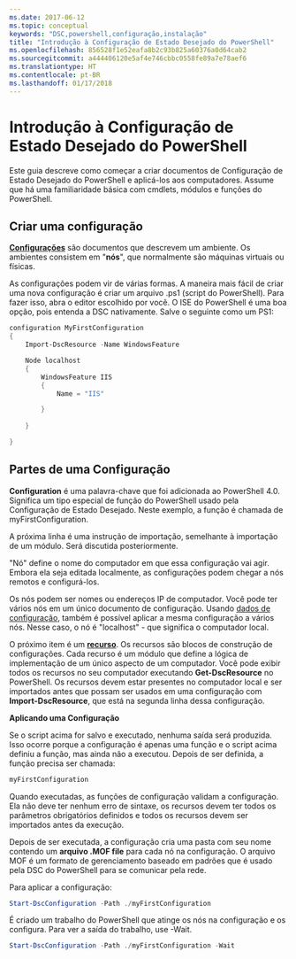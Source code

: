 ```yaml
---
ms.date: 2017-06-12
ms.topic: conceptual
keywords: "DSC,powershell,configuração,instalação"
title: "Introdução à Configuração de Estado Desejado do PowerShell"
ms.openlocfilehash: 856528f1e52eafa8b2c93b825a60376a0d64cab2
ms.sourcegitcommit: a444406120e5af4e746cbbc0558fe89a7e78aef6
ms.translationtype: HT
ms.contentlocale: pt-BR
ms.lasthandoff: 01/17/2018
---
```

# <a name="getting-started-with-powershell-desired-state-configuration"></a>Introdução à Configuração de Estado Desejado do PowerShell #

Este guia descreve como começar a criar documentos de Configuração de Estado Desejado do PowerShell e aplicá-los aos computadores. Assume que há uma familiaridade básica com cmdlets, módulos e funções do PowerShell. 


## <a name="create-a-configuration"></a>Criar uma configuração ##

[**Configurações**](https://msdn.microsoft.com/en-us/powershell/dsc/configurations) são documentos que descrevem um ambiente. Os ambientes consistem em "**nós**", que normalmente são máquinas virtuais ou físicas. 

As configurações podem vir de várias formas. A maneira mais fácil de criar uma nova configuração é criar um arquivo .ps1 (script do PowerShell). Para fazer isso, abra o editor escolhido por você. O ISE do PowerShell é uma boa opção, pois entenda a DSC nativamente. Salve o seguinte como um PS1:

```powershell
configuration MyFirstConfiguration
{
    Import-DscResource -Name WindowsFeature

    Node localhost
    {
        WindowsFeature IIS
        {
            Name = "IIS"

        }
        
    }

}
```
## <a name="parts-of-a-configuration"></a>Partes de uma Configuração ##
**Configuration** é uma palavra-chave que foi adicionada ao PowerShell 4.0. Significa um tipo especial de função do PowerShell usado pela Configuração de Estado Desejado. Neste exemplo, a função é chamada de myFirstConfiguration. 

A próxima linha é uma instrução de importação, semelhante à importação de um módulo. Será discutida posteriormente.

"Nó" define o nome do computador em que essa configuração vai agir. Embora ela seja editada localmente, as configurações podem chegar a nós remotos e configurá-los. 

Os nós podem ser nomes ou endereços IP de computador. Você pode ter vários nós em um único documento de configuração. Usando [dados de configuração](https://msdn.microsoft.com/en-us/powershell/dsc/configdata), também é possível aplicar a mesma configuração a vários nós. Nesse caso, o nó é "localhost" - que significa o computador local. 

O próximo item é um [**recurso**](https://msdn.microsoft.com/en-us/powershell/dsc/resources). Os recursos são blocos de construção de configurações. Cada recurso é um módulo que define a lógica de implementação de um único aspecto de um computador. Você pode exibir todos os recursos no seu computador executando **Get-DscResource** no PowerShell. Os recursos devem estar presentes no computador local e ser importados antes que possam ser usados em uma configuração com **Import-DscResource**, que está na segunda linha dessa configuração. 

**Aplicando uma Configuração**

Se o script acima for salvo e executado, nenhuma saída será produzida. Isso ocorre porque a configuração é apenas uma função e o script acima definiu a função, mas ainda não a executou. Depois de ser definida, a função precisa ser chamada:
```powershell
myFirstConfiguration
```

Quando executadas, as funções de configuração validam a configuração. Ela não deve ter nenhum erro de sintaxe, os recursos devem ter todos os parâmetros obrigatórios definidos e todos os recursos devem ser importados antes da execução.

Depois de ser executada, a configuração cria uma pasta com seu nome contendo um **arquivo .MOF file** para cada nó na configuração. O arquivo MOF é um formato de gerenciamento baseado em padrões que é usado pela DSC do PowerShell para se comunicar pela rede.

Para aplicar a configuração:
```powershell
Start-DscConfiguration -Path ./myFirstConfiguration
```
É criado um trabalho do PowerShell que atinge os nós na configuração e os configura. Para ver a saída do trabalho, use -Wait. 
```powershell
Start-DscConfiguration -Path ./myFirstConfiguration -Wait
```

